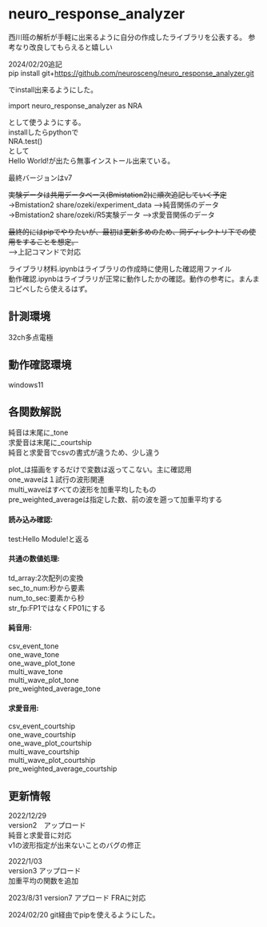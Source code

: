 # neuro_response_analyzer

西川班の解析が手軽に出来るように自分の作成したライブラリを公表する。
参考なり改良してもらえると嬉しい

2024/02/20追記   
pip install git+https://github.com/neurosceng/neuro_response_analyzer.git   

でinstall出来るようにした。

import neuro_response_analyzer as NRA

として使うようにする。   
installしたらpythonで  
NRA.test()  
として  
Hello World!が出たら無事インストール出来ている。  

最終バージョンはv7

~~実験データは共用データベース(Bmistation2)に順次追記していく予定~~    
→Bmistation2 share/ozeki/experiment_data  -->純音関係のデータ   
→Bmistation2 share/ozeki/R5実験データ      -->求愛音関係のデータ   


~~最終的にはpipでやりたいが、最初は更新多めのため、同ディレクトリ下での使用をすることを想定。~~  
-->上記コマンドで対応   

ライブラリ材料.ipynbはライブラリの作成時に使用した確認用ファイル   
動作確認.ipynbはライブラリが正常に動作したかの確認。動作の参考に。まんまコピペしたら使えるはず。      

##  計測環境
32ch多点電極

##  動作確認環境
windows11


##  各関数解説   

純音は末尾に_tone   
求愛音は末尾に_courtship   
純音と求愛音でcsvの書式が違うため、少し違う   

plot_は描画をするだけで変数は返ってこない。主に確認用   
one_waveは１試行の波形関連   
multi_waveはすべての波形を加重平均したもの   
pre_weighted_averageは指定した数、前の波を遡って加重平均する   

#### 読み込み確認:   
test:Hello Module!と返る   

#### 共通の数値処理:   
td_array:2次配列の変換   
sec_to_num:秒から要素   
num_to_sec:要素から秒   
str_fp:FP1ではなくFP01にする

#### 純音用:   
csv_event_tone   
one_wave_tone   
one_wave_plot_tone   
multi_wave_tone   
multi_wave_plot_tone   
pre_weighted_average_tone

#### 求愛音用:   
csv_event_courtship   
one_wave_courtship   
one_wave_plot_courtship   
multi_wave_courtship   
multi_wave_plot_courtship   
pre_weighted_average_courtship


##  更新情報   
2022/12/29   
version2　アップロード   
純音と求愛音に対応   
v1の波形指定が出来ないことのバグの修正   

2022/1/03   
version3 アップロード 　  
加重平均の関数を追加   

2023/8/31
version7 アプロード
FRAに対応

2024/02/20
git経由でpipを使えるようにした。
